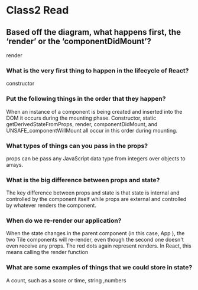 # Class2 Read

## Based off the diagram, what happens first, the ‘render’ or the ‘componentDidMount’?

render

### What is the very first thing to happen in the lifecycle of React?

constructor

### Put the following things in the order that they happen?

When an instance of a component is being created and inserted into the DOM it occurs during the mounting phase. Constructor, static getDerivedStateFromProps, render, componentDidMount, and UNSAFE_componentWillMount all occur in this order during mounting.

### What types of things can you pass in the props?

props can be pass any JavaScript data type from integers over objects to arrays.

 ### What is the big difference between props and state?

The key difference between props and state is that state is internal and controlled by the component itself while props are external and controlled by whatever renders the component.

### When do we re-render our application?

When the state changes in the parent component (in this case, App ), the two Tile components will re-render, even though the second one doesn't even receive any props. The red dots again represent renders. In React, this means calling the render function

### What are some examples of things that we could store in state?

A count, such as a score or time, string ,numbers